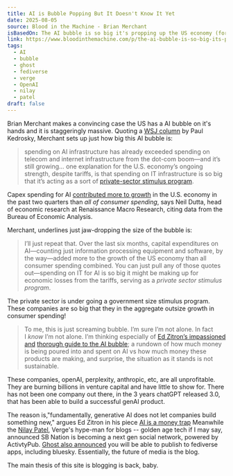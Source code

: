 ```yaml
---
title: AI is Bubble Popping But It Doesn't Know It Yet
date: 2025-08-05
source: Blood in the Machine - Brian Merchant
isBasedOn: The AI bubble is so big it's propping up the US economy (for now)
link: https://www.bloodinthemachine.com/p/the-ai-bubble-is-so-big-its-propping?utm_campaign=email-post&r=bwtcs&utm_source=substack&utm_medium=email
tags:
  - AI
  - bubble
  - ghost
  - fediverse
  - verge
  - OpenAI
  - nilay
  - patel
draft: false
---
```

Brian Merchant makes a convincing case the US has a AI bubble on it's hands and it is staggeringly massive. Quoting a [WSJ column](https://www.wsj.com/tech/ai/silicon-valley-ai-infrastructure-capex-cffe0431?st=oLCAcg&reflink=desktopwebshare_permalink) by Paul Kedrosky, Merchant sets up just how big this AI bubble is:

> spending on AI infrastructure has already exceeded spending on telecom and internet infrastructure from the dot-com boom—and it’s still growing… one explanation for the U.S. economy’s ongoing strength, despite tariffs, is that spending on IT infrastructure is so big that it’s acting as a sort of [private-sector stimulus program](https://paulkedrosky.com/honey-ai-capex-ate-the-economy/).
>
  Capex spending for AI [contributed more to growth](https://x.com/RenMacLLC/status/1950544075989377196) in the U.S. economy in the past two quarters than _all of consumer spending_, says Neil Dutta, head of economic research at Renaissance Macro Research, citing data from the Bureau of Economic Analysis.

Merchant, underlines just jaw-dropping the size of the bubble is: 

> I’ll just repeat that. Over the last six months, capital expenditures on AI—counting just information processing equipment and software, by the way—added more to the growth of the US economy than all consumer spending combined. You can just pull any of those quotes out—spending on IT for AI is so big it might be making up for economic losses from the tariffs, serving as a _private sector stimulus program_.

The private sector is under going a government size stimulus program. These companies are so big that they in the aggregate outsize growth in consumer spending!

> To me, this is just screaming bubble. I’m sure I’m not alone. In fact I _know_ I’m not alone. I’m thinking especially of [Ed Zitron’s impassioned and](https://www.wheresyoured.at/the-haters-gui/) _[](https://www.wheresyoured.at/the-haters-gui/)_[thorough guide to the AI bubble](https://www.wheresyoured.at/the-haters-gui/); a rundown of how much money is being poured into and spent on AI vs how much money these products are making, and surprise, the situation as it stands is not sustainable.

These companies, openAI, perplexity, anthropic, etc, are all unprofitable. They are burning billions in venture capital and have little to show for. There has not been one company out there, in the 3 years chatGPT released 3.0, that has been able to build a successful genAI product.

The reason is,"fundamentally, generative AI does not let companies build something new," argues Ed Zitron in his piece [AI is a money trap](https://www.wheresyoured.at/ai-is-a-money-trap/?ref=ed-zitrons-wheres-your-ed-at-newsletter)
Meanwhile the [Nilay Patel](https://bsky.app/profile/reckless.bsky.social/post/3lvqn6sjvtc2u), Verge's hype-man for blogs -- golden age tech if I may say, announced SB Nation is becoming a next gen social network, powered by ActivtyPub. [Ghost also announced](https://aramzs.xyz/noteworthy/ghost-is-building-a-blogger-decentralized-future/) you will be able to publish to fediverse apps, including bluesky. Essentially, the future of media is the blog.

The main thesis of this site is blogging is back, baby.